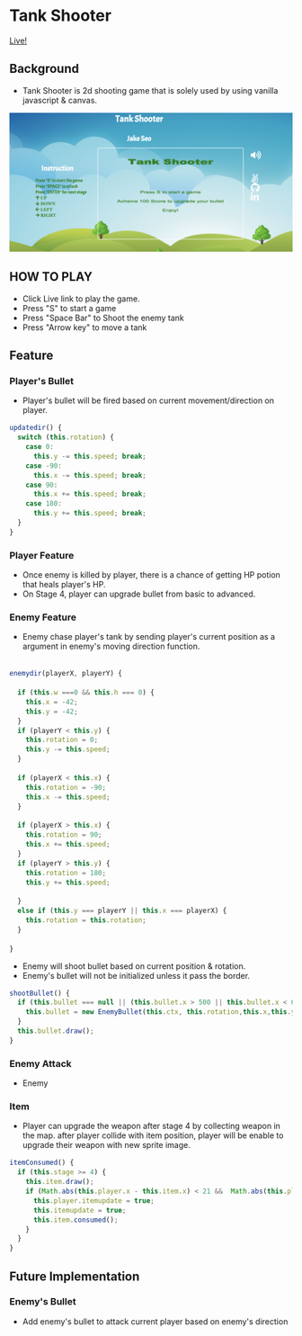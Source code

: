 # Tank Shooter

[Live!](http://tank-shooter.jake-seo.com/)

## Background
* Tank Shooter is 2d shooting game that is solely used by using vanilla javascript & canvas.

![alt text](https://github.com/seoi99/TankShooter/blob/master/asset/preview.png)

## HOW TO PLAY
* Click Live link to play the game.
* Press "S" to start a game
* Press "Space Bar" to Shoot the enemy tank
* Press "Arrow key" to move a tank

## Feature

### Player's Bullet
* Player's bullet will be fired based on current movement/direction on player.

``` javascript
updatedir() {
  switch (this.rotation) {
    case 0:
      this.y -= this.speed; break;
    case -90:
      this.x -= this.speed; break;
    case 90:
      this.x += this.speed; break;
    case 180:
      this.y += this.speed; break;
  }
}
  ```


### Player Feature
* Once enemy is killed by player, there is a chance of getting HP potion that heals player's HP.
* On Stage 4, player can upgrade bullet from basic to advanced.


### Enemy Feature
* Enemy chase player's tank by sending player's current position as a argument in enemy's moving direction
function.

``` javascript

enemydir(playerX, playerY) {

  if (this.w ===0 && this.h === 0) {
    this.x = -42;
    this.y = -42;
  }
  if (playerY < this.y) {
    this.rotation = 0;
    this.y -= this.speed;
  }

  if (playerX < this.x) {
    this.rotation = -90;
    this.x -= this.speed;
  }

  if (playerX > this.x) {
    this.rotation = 90;
    this.x += this.speed;
  }
  if (playerY > this.y) {
    this.rotation = 180;
    this.y += this.speed;

  }
  else if (this.y === playerY || this.x === playerX) {
    this.rotation = this.rotation;
  }

}
```

* Enemy will shoot bullet based on current position & rotation.
* Enemy's bullet will not be initialized unless it pass the border.

``` javascript
shootBullet() {
  if (this.bullet === null || (this.bullet.x > 500 || this.bullet.x < 0 || this.bullet.y > 500 || this.bullet.y < 0)) {
    this.bullet = new EnemyBullet(this.ctx, this.rotation,this.x,this.y);
  }
  this.bullet.draw();
}
```

### Enemy Attack
* Enemy



### Item
* Player can upgrade the weapon after stage 4 by collecting weapon in the map. after player
collide with item position, player will be enable to upgrade their weapon with new sprite image.


``` javascript
itemConsumed() {
  if (this.stage >= 4) {
    this.item.draw();
    if (Math.abs(this.player.x - this.item.x) < 21 &&  Math.abs(this.player.y - this.item.y) < 21) {
      this.player.itemupdate = true;
      this.itemupdate = true;
      this.item.consumed();
    }
  }
}
```


## Future Implementation

### Enemy's Bullet
* Add enemy's bullet to attack current player based on enemy's direction
